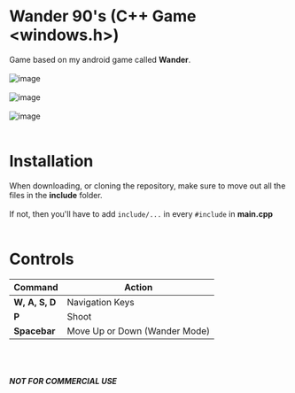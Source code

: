 # Wander 90's (C++ Game <windows.h>)
Game based on my android game called **Wander**.
<br>
<br>
![image](https://user-images.githubusercontent.com/79815768/118490379-7863b880-b750-11eb-9d22-a1418af7f363.png)
<br>
<br>
![image](https://user-images.githubusercontent.com/79815768/120143734-3daf5500-c213-11eb-8f0b-8d22d289c2a1.png)
<br>
<br>
![image](https://user-images.githubusercontent.com/79815768/120143660-15bff180-c213-11eb-957a-eab5d449382b.png)
<br>
<br>
# Installation
When downloading, or cloning the repository, make sure to move out all the files in the **include** folder. <br><br>
If not, then you'll have to add `include/...` in every `#include` in **main.cpp**
<br>
<br>
# Controls

| Command  | Action |
|---|---|
|**W, A, S, D**|Navigation Keys|
|**P**|Shoot|
|**Spacebar**|Move Up or Down (Wander Mode)|

<br><br><br>
***NOT FOR COMMERCIAL USE***
